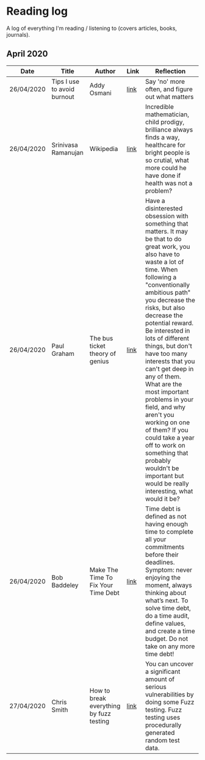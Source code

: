 # Reading log

A log of everything I'm reading / listening to (covers articles, books, journals).

## April 2020

| Date | Title                       | Author      | Link                                         | Reflection                                       |
| --------------------------- | --------------------------- | ----------- | -------------------------------------------- | ------------------------------------------------ |
| 26/04/2020 | Tips I use to avoid burnout | Addy Osmani | [link](https://addyosmani.com/blog/burnout/) | Say 'no' more often, and figure out what matters |
| 26/04/2020 | Srinivasa Ramanujan | Wikipedia | [link](https://en.wikipedia.org/wiki/Srinivasa_Ramanujan) | Incredible mathematician, child prodigy, brilliance always finds a way, healthcare for bright people is so crutial, what more could he have done if health was not a problem? |
| 26/04/2020 | Paul Graham | The bus ticket theory of genius | [link](http://paulgraham.com/genius.html) | Have a disinterested obsession with something that matters. It may be that to do great work, you also have to waste a lot of time. When following a "conventionally ambitious path" you decrease the risks, but also decrease the potential reward. Be interested in lots of different things, but don't have too many interests that you can't get deep in any of them. What are the most important problems in your field, and why aren't you working on one of them? If you could take a year off to work on something that probably wouldn't be important but would be really interesting, what would it be? |
| 26/04/2020 | Bob Baddeley | Make The Time To Fix Your Time Debt | [link](http://paulgraham.com/genius.html) | Time debt is defined as not having enough time to complete all your commitments before their deadlines. Symptom: never enjoying the moment, always thinking about what’s next. To solve time debt, do a time audit, define values, and create a time budget. Do not take on any more time debt! |
| 27/04/2020 | Chris Smith | How to break everything by fuzz testing | [link](https://chameth.com/break-everything-fuzz-testing/) | You can uncover a significant amount of serious vulnerabilities by doing some Fuzz testing. Fuzz testing uses procedurally generated random test data. |